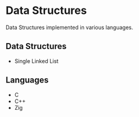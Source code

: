 # Data Structures

Data Structures implemented in various languages.

## Data Structures

* Single Linked List

## Languages

* C
* C++
* Zig
